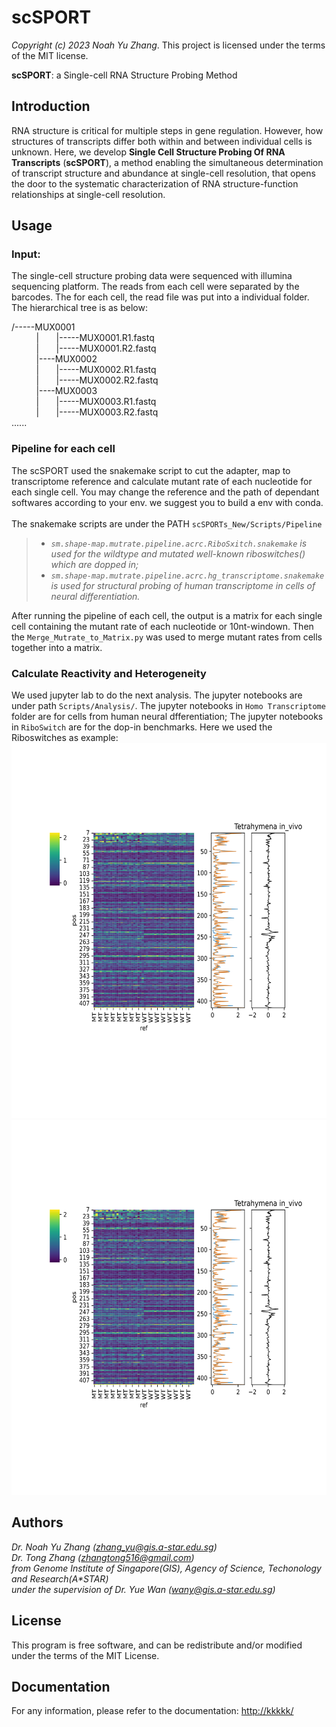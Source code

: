 # scSPORT
*Copyright (c) 2023 Noah Yu Zhang*. This project is licensed under the terms of the MIT license.

__scSPORT__: a Single-cell RNA Structure Probing Method

## Introduction

RNA structure is critical for multiple steps in gene regulation. However, how structures of transcripts differ both within and between individual cells is unknown. Here, we develop __Single Cell Structure Probing Of RNA Transcripts__ (__scSPORT__), a method enabling the simultaneous determination of transcript structure and abundance at single-cell resolution, that opens the door to the systematic characterization of RNA structure-function relationships at single-cell resolution. 

## Usage
### Input:
The single-cell structure probing data were sequenced with illumina sequencing platform. The reads from each cell were separated by the barcodes. The for each cell, the read file was put into a individual folder. The hierarchical tree is as below:

/-----MUX0001  
&nbsp;&nbsp;&nbsp;&nbsp;&nbsp;&nbsp;&nbsp;&nbsp;&nbsp;&nbsp;|&nbsp;&nbsp;&nbsp;&nbsp;&nbsp;&nbsp;&nbsp;|-----MUX0001.R1.fastq   
&nbsp;&nbsp;&nbsp;&nbsp;&nbsp;&nbsp;&nbsp;&nbsp;&nbsp;&nbsp;|&nbsp;&nbsp;&nbsp;&nbsp;&nbsp;&nbsp;&nbsp;|-----MUX0001.R2.fastq  
&nbsp;&nbsp;&nbsp;&nbsp;&nbsp;&nbsp;&nbsp;&nbsp;&nbsp;&nbsp;|----MUX0002  
&nbsp;&nbsp;&nbsp;&nbsp;&nbsp;&nbsp;&nbsp;&nbsp;&nbsp;&nbsp;|&nbsp;&nbsp;&nbsp;&nbsp;&nbsp;&nbsp;&nbsp;|-----MUX0002.R1.fastq  
&nbsp;&nbsp;&nbsp;&nbsp;&nbsp;&nbsp;&nbsp;&nbsp;&nbsp;&nbsp;|&nbsp;&nbsp;&nbsp;&nbsp;&nbsp;&nbsp;&nbsp;|-----MUX0002.R2.fastq  
&nbsp;&nbsp;&nbsp;&nbsp;&nbsp;&nbsp;&nbsp;&nbsp;&nbsp;&nbsp;|----MUX0003   
&nbsp;&nbsp;&nbsp;&nbsp;&nbsp;&nbsp;&nbsp;&nbsp;&nbsp;&nbsp;|&nbsp;&nbsp;&nbsp;&nbsp;&nbsp;&nbsp;&nbsp;|-----MUX0003.R1.fastq  
&nbsp;&nbsp;&nbsp;&nbsp;&nbsp;&nbsp;&nbsp;&nbsp;&nbsp;&nbsp;|&nbsp;&nbsp;&nbsp;&nbsp;&nbsp;&nbsp;&nbsp;|-----MUX0003.R2.fastq  
......
&nbsp;&nbsp;&nbsp;&nbsp;
### Pipeline for each cell
The scSPORT used the snakemake script to cut the adapter, map to transcriptome reference and calculate mutant rate of each nucleotide for each single cell. You may change the reference and the path of dependant softwares according to your env. we suggest you to build a env with conda.   
&nbsp;&nbsp;&nbsp;&nbsp;  
The snakemake scripts are under the PATH ```scSPORTs_New/Scripts/Pipeline```  
>+ *```sm.shape-map.mutrate.pipeline.acrc.RiboSxitch.snakemake``` is used for the wildtype and mutated well-known riboswitches() which are dopped in;*  
>+ *```sm.shape-map.mutrate.pipeline.acrc.hg_transcriptome.snakemake``` is used for structural probing of human transcriptome in cells of neural differentiation.*  

After running the pipeline of each cell, the output is a matrix for each single cell containing the mutant rate of each nucleotide or 10nt-windown. Then the ```Merge_Mutrate_to_Matrix.py``` was used to merge mutant rates from cells together into a matrix. 
&nbsp;&nbsp;&nbsp;&nbsp;
### Calculate Reactivity and Heterogeneity
We used jupyter lab to do the next analysis. The jupyter notebooks are under path ```Scripts/Analysis/```. The jupyter notebooks in ```Homo Transcriptome``` folder are for cells from human neural dfferentiation; The jupyter notebooks in ```RiboSwitch``` are for the dop-in benchmarks. Here we used the Riboswitches as example:
&nbsp;&nbsp;&nbsp;&nbsp;  
<img src="/Figures/Reactivity_Heatmaps_of_Riboswitches/reac_heatmap.gNorm.Tetrahymena.svg"  width="1200" height="600"><img src="/Figures/Reactivity_Heatmaps_of_Riboswitches/reac_heatmap.gNorm.Tetrahymena.svg"  width="1200" height="600">
## Authors

*Dr. Noah Yu Zhang (zhang_yu@gis.a-star.edu.sg)*  
*Dr. Tong Zhang (zhangtong516@gmail.com)*  
*from Genome Institute of Singapore(GIS), Agency of Science, Techonology and Research(A\*STAR)*   
*under the supervision of Dr. Yue Wan (wany@gis.a-star.edu.sg)*


## License

This program is free software, and can be redistribute and/or modified under the terms of the MIT License.

## Documentation

For any information, please refer to the documentation: <http://kkkkk/>
